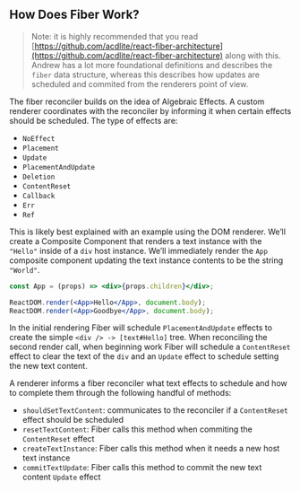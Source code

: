 ## How Does Fiber Work?

> Note: it is highly recommended that you read [https://github.com/acdlite/react-fiber-architecture](https://github.com/acdlite/react-fiber-architecture)
> along with this. Andrew has a lot more foundational definitions and describes
> the `fiber` data structure, whereas this describes how updates are scheduled
> and commited from the renderers point of view.

The fiber reconciler builds on the idea of Algebraic Effects. A custom renderer
coordinates with the reconciler by informing it when certain effects should be
scheduled. The type of effects are:

* `NoEffect`
* `Placement`
* `Update`
* `PlacementAndUpdate`
* `Deletion`
* `ContentReset`
* `Callback`
* `Err`
* `Ref`

This is likely best explained with an example using the DOM renderer. We’ll
create a Composite Component that renders a text instance with the `"Hello"`
inside of a `div` host instance. We’ll immediately render the `App` composite
component updating the text instance contents to be the string `"World"`.

```jsx
const App = (props) => <div>{props.children}</div>;

ReactDOM.render(<App>Hello</App>, document.body);
ReactDOM.render(<App>Goodbye</App>, document.body);
```

In the initial rendering Fiber will schedule `PlacementAndUpdate` effects to
create the simple `<div /> -> [text#Hello]` tree. When reconciling the second
render call, when beginning work Fiber will schedule a `ContentReset` effect to
clear the text of the `div` and an `Update` effect to schedule setting the new
text content.

A renderer informs a fiber reconciler what text effects to schedule and how to
complete them through the following handful of methods:

* `shouldSetTextContent`: communicates to the reconciler if a `ContentReset`
  effect should be scheduled
* `resetTextContent`: Fiber calls this method when commiting the `ContentReset` effect
* `createTextInstance`: Fiber calls this method when it needs a new host text instance
* `commitTextUpdate`: Fiber calls this method to commit the new text content `Update` effect

